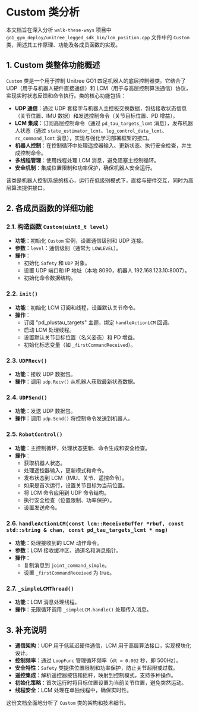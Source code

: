 # Custom 类分析

本文档旨在深入分析 `walk-these-ways` 项目中 `go1_gym_deploy/unitree_legged_sdk_bin/lcm_position.cpp` 文件中的 `Custom` 类，阐述其工作原理、功能及各成员函数的实现。

## 1. Custom 类整体功能概述

`Custom` 类是一个用于控制 Unitree GO1 四足机器人的底层控制器类。它结合了 UDP（用于与机器人硬件直接通信）和 LCM（用于与高层控制算法通信）协议，实现实时状态反馈和命令执行。类的核心功能包括：

- **UDP 通信**：通过 UDP 套接字与机器人主控板交换数据，包括接收状态信息（关节位置、IMU 数据）和发送控制命令（关节目标位置、PD 增益）。
- **LCM 集成**：订阅高层控制命令（通过 `pd_tau_targets_lcmt` 消息），发布机器人状态（通过 `state_estimator_lcmt`、`leg_control_data_lcmt`、`rc_command_lcmt` 消息），实现与强化学习部署框架的接口。
- **机器人控制**：在控制循环中处理遥控器输入、更新状态、执行安全检查，并生成控制命令。
- **多线程管理**：使用线程处理 LCM 消息，避免阻塞主控制循环。
- **安全机制**：集成位置限制和功率保护，确保机器人安全运行。

该类是机器人控制系统的核心，运行在低级别模式下，直接与硬件交互，同时为高层算法提供接口。

## 2. 各成员函数的详细功能

### 2.1. 构造函数 `Custom(uint8_t level)`
- **功能**：初始化 `Custom` 实例，设置通信级别和 UDP 连接。
- **参数**：`level`：通信级别（通常为 `LOWLEVEL`）。
- **操作**：
  - 初始化 `Safety` 和 `UDP` 对象。
  - 设置 UDP 端口和 IP 地址（本地 8090，机器人 192.168.123.10:8007）。
  - 初始化命令数据结构。

### 2.2. `init()`
- **功能**：初始化 LCM 订阅和线程，设置默认关节命令。
- **操作**：
  - 订阅 "pd_plustau_targets" 主题，绑定 `handleActionLCM` 回调。
  - 启动 LCM 处理线程。
  - 设置默认关节目标位置（名义姿态）和 PD 增益。
  - 初始化标志变量（如 `_firstCommandReceived`）。

### 2.3. `UDPRecv()`
- **功能**：接收 UDP 数据包。
- **操作**：调用 `udp.Recv()` 从机器人获取最新状态数据。

### 2.4. `UDPSend()`
- **功能**：发送 UDP 数据包。
- **操作**：调用 `udp.Send()` 将控制命令发送到机器人。

### 2.5. `RobotControl()`
- **功能**：主控制循环，处理状态更新、命令生成和安全检查。
- **操作**：
  - 获取机器人状态。
  - 处理遥控器输入，更新模式和命令。
  - 发布状态到 LCM（IMU、关节、遥控命令）。
  - 如果是首次运行，设置关节目标为当前位置。
  - 将 LCM 命令应用到 UDP 命令结构。
  - 执行安全检查（位置限制、功率保护）。
  - 设置发送命令。

### 2.6. `handleActionLCM(const lcm::ReceiveBuffer *rbuf, const std::string & chan, const pd_tau_targets_lcmt * msg)`
- **功能**：处理接收到的 LCM 动作命令。
- **参数**：LCM 接收缓冲区、通道名和消息指针。
- **操作**：
  - 复制消息到 `joint_command_simple`。
  - 设置 `_firstCommandReceived` 为 true。

### 2.7. `_simpleLCMThread()`
- **功能**：LCM 消息处理线程。
- **操作**：无限循环调用 `_simpleLCM.handle()` 处理传入消息。

## 3. 补充说明

- **通信架构**：UDP 用于低延迟硬件通信，LCM 用于高层算法接口，实现模块化设计。
- **控制频率**：通过 `LoopFunc` 管理循环频率（`dt = 0.002` 秒，即 500Hz）。
- **安全特性**：`Safety` 类提供位置限制和功率保护，防止关节超限或过载。
- **遥控集成**：解析遥控器按钮和摇杆，映射到控制模式，支持多种操作。
- **初始化策略**：首次运行时将目标位置设置为当前关节位置，避免突然运动。
- **线程安全**：LCM 处理在单独线程中，确保实时性。

这份文档全面地分析了 `Custom` 类的架构和技术细节。
